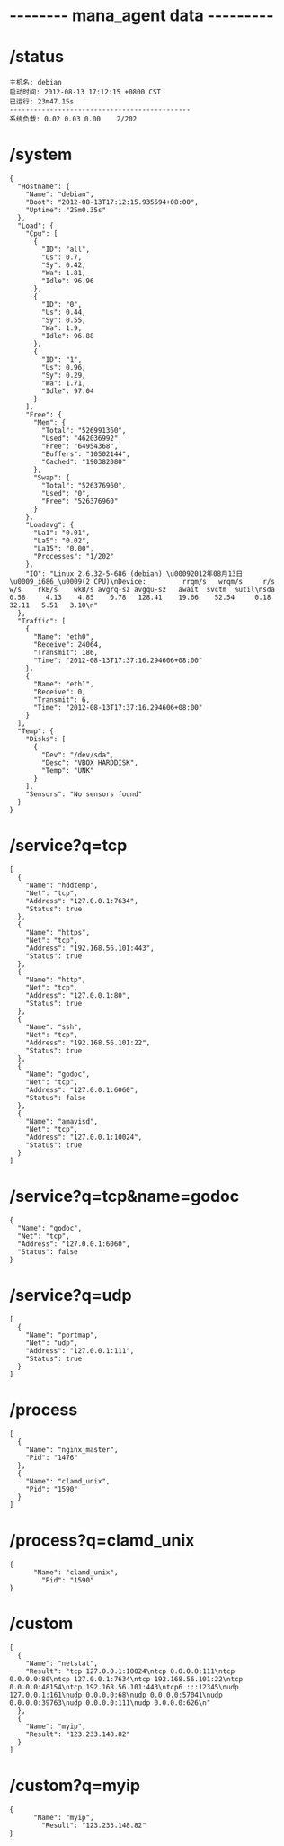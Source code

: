 # -------- mana_agent data ---------
# /status
    主机名: debian
    启动时间: 2012-08-13 17:12:15 +0800 CST
    已运行: 23m47.15s
    ---------------------------------------------
    系统负载: 0.02 0.03 0.00	2/202
# /system
    {
      "Hostname": {
        "Name": "debian",
        "Boot": "2012-08-13T17:12:15.935594+08:00",
        "Uptime": "25m0.35s"
      },
      "Load": {
        "Cpu": [
          {
            "ID": "all",
            "Us": 0.7,
            "Sy": 0.42,
            "Wa": 1.81,
            "Idle": 96.96
          },
          {
            "ID": "0",
            "Us": 0.44,
            "Sy": 0.55,
            "Wa": 1.9,
            "Idle": 96.88
          },
          {
            "ID": "1",
            "Us": 0.96,
            "Sy": 0.29,
            "Wa": 1.71,
            "Idle": 97.04
          }
        ],
        "Free": {
          "Mem": {
            "Total": "526991360",
            "Used": "462036992",
            "Free": "64954368",
            "Buffers": "10502144",
            "Cached": "190382080"
          },
          "Swap": {
            "Total": "526376960",
            "Used": "0",
            "Free": "526376960"
          }
        },
        "Loadavg": {
          "La1": "0.01",
          "La5": "0.02",
          "La15": "0.00",
          "Processes": "1/202"
        },
        "IO": "Linux 2.6.32-5-686 (debian) \u00092012年08月13日 \u0009_i686_\u0009(2 CPU)\nDevice:         rrqm/s   wrqm/s     r/s     w/s    rkB/s    wkB/s avgrq-sz avgqu-sz   await  svctm  %util\nsda               0.58     4.13    4.85    0.78   128.41    19.66    52.54     0.18   32.11   5.51   3.10\n"
      },
      "Traffic": [
        {
          "Name": "eth0",
          "Receive": 24064,
          "Transmit": 186,
          "Time": "2012-08-13T17:37:16.294606+08:00"
        },
        {
          "Name": "eth1",
          "Receive": 0,
          "Transmit": 6,
          "Time": "2012-08-13T17:37:16.294606+08:00"
        }
      ],
      "Temp": {
        "Disks": [
          {
            "Dev": "/dev/sda",
            "Desc": "VBOX HARDDISK",
            "Temp": "UNK"
          }
        ],
        "Sensors": "No sensors found"
      }
    }
# /service?q=tcp
    [
      {
        "Name": "hddtemp",
        "Net": "tcp",
        "Address": "127.0.0.1:7634",
        "Status": true
      },
      {
        "Name": "https",
        "Net": "tcp",
        "Address": "192.168.56.101:443",
        "Status": true
      },
      {
        "Name": "http",
        "Net": "tcp",
        "Address": "127.0.0.1:80",
        "Status": true
      },
      {
        "Name": "ssh",
        "Net": "tcp",
        "Address": "192.168.56.101:22",
        "Status": true
      },
      {
        "Name": "godoc",
        "Net": "tcp",
        "Address": "127.0.0.1:6060",
        "Status": false
      },
      {
        "Name": "amavisd",
        "Net": "tcp",
        "Address": "127.0.0.1:10024",
        "Status": true
      }
    ]
# /service?q=tcp&name=godoc
    {
      "Name": "godoc",
      "Net": "tcp",
      "Address": "127.0.0.1:6060",
      "Status": false
    }
# /service?q=udp
    [
      {
        "Name": "portmap",
        "Net": "udp",
        "Address": "127.0.0.1:111",
        "Status": true
      }
    ]
# /process
    [
      {
        "Name": "nginx_master",
        "Pid": "1476"
      },
      {
        "Name": "clamd_unix",
        "Pid": "1590"
      }
    ]
# /process?q=clamd_unix
    {
          "Name": "clamd_unix",
            "Pid": "1590"
    }
# /custom
    [
      {
        "Name": "netstat",
        "Result": "tcp 127.0.0.1:10024\ntcp 0.0.0.0:111\ntcp 0.0.0.0:80\ntcp 127.0.0.1:7634\ntcp 192.168.56.101:22\ntcp 0.0.0.0:48154\ntcp 192.168.56.101:443\ntcp6 :::12345\nudp 127.0.0.1:161\nudp 0.0.0.0:68\nudp 0.0.0.0:57041\nudp 0.0.0.0:39763\nudp 0.0.0.0:111\nudp 0.0.0.0:626\n"
      },
      {
        "Name": "myip",
        "Result": "123.233.148.82"
      }
    ]
# /custom?q=myip
    {
          "Name": "myip",
            "Result": "123.233.148.82"
    }

